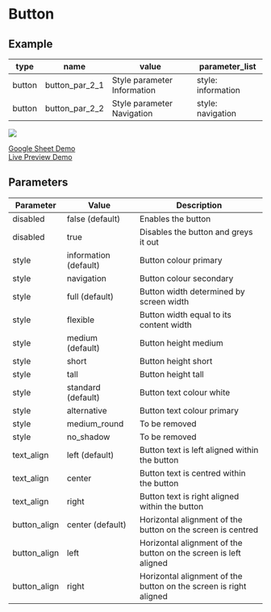 # Button

## Example

| type      | name          | value                     |parameter_list |
| --------- | ------------  | ------                    |--------- |
|button	    |button_par_2_1	|Style parameter Information|style: information|
|button	    |button_par_2_2	|Style parameter Navigation	|style: navigation|

![](images/button.png)

[Google Sheet Demo](https://docs.google.com/spreadsheets/d/1OmgZICjM5EMT1KgLOU_ovDljRF_SPlpQAgkKWPrNX0s/edit#gid=569531329)   
[Live Preview Demo](https://plh-global.web.app/template/comp_button)

## Parameters

| Parameter             | Value               | Description |
| ---------             | -----------         | --------- |
|disabled	            |false (default)      | Enables the button|
|disabled	            |true                 | Disables the button and greys it out|
|style                  |information (default)| Button colour primary|
|style                  |navigation           | Button colour secondary|
|style                  |full (default)       | Button width determined by screen width|
|style                  |flexible             | Button width equal to its content width|
|style                  |medium (default)     | Button height medium|
|style                  |short                | Button height short|
|style                  |tall                 | Button height tall |
|style                  |standard (default)   | Button text colour white|
|style                  |alternative          | Button text colour primary|
|style                  |medium_round         | To be removed|
|style                  |no_shadow            | To be removed|
|text_align             |left (default)       | Button text is left aligned within the button |
|text_align             |center               | Button text is centred within the button|
|text_align             |right                | Button text is right aligned within the button|
|button_align           |center (default)     | Horizontal alignment of the button on the screen is centred|
|button_align           |left                 | Horizontal alignment of the button on the screen is left aligned|
|button_align           |right                | Horizontal alignment of the button on the screen is right aligned|



